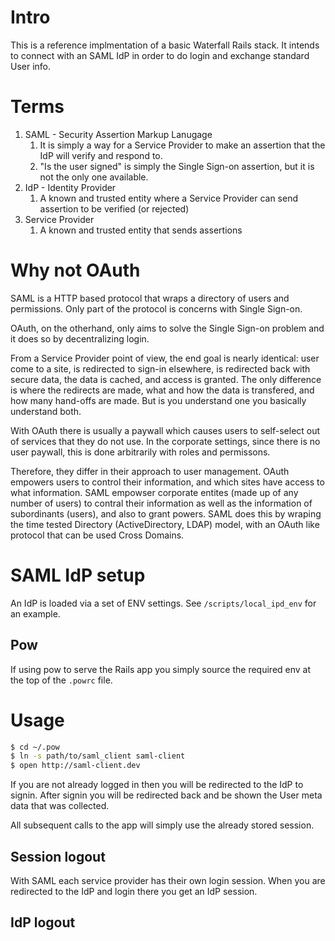 # Intro

This is a reference implmentation of a basic Waterfall Rails stack.  It intends to connect with an SAML IdP in order to do login and exchange standard User info.

# Terms

1. SAML - Security Assertion Markup Lanugage
    1. It is simply a way for a Service Provider to make an assertion that the IdP will verify and respond to.
    1. "Is the user signed" is simply the Single Sign-on assertion, but it is not the only one available.
1. IdP - Identity Provider
    1. A known and trusted entity where a Service Provider can send assertion to be verified (or rejected)
1. Service Provider
    1. A known and trusted entity that sends assertions
    
# Why not OAuth

SAML is a HTTP based protocol that wraps a directory of users and permissions.  Only part of the protocol is concerns with Single Sign-on.

OAuth, on the otherhand, only aims to solve the Single Sign-on problem and it does so by decentralizing login.

From a Service Provider point of view, the end goal is nearly identical: user come to a site, is redirected to sign-in elsewhere, is redirected back with secure data, the data is cached, and access is granted.  The only difference is where the redirects are made, what and how the data is transfered, and how many hand-offs are made.  But is you understand one you basically understand both.

With OAuth there is usually a paywall which causes users to self-select out of services that they do not use.  In the corporate settings, since there is no user paywall, this is done arbitrarily with roles and permissons.

Therefore, they differ in their approach to user management.  OAuth empowers users to control their information, and which sites have access to what information.  SAML empowser corporate entites (made up of any number of users) to contral their information as well as the information of subordinants (users), and also to grant powers.  SAML does this by wraping the time tested Directory (ActiveDirectory, LDAP) model, with an OAuth like protocol that can be used Cross Domains.


# SAML IdP setup

An IdP is loaded via a set of ENV settings.  See `/scripts/local_ipd_env` for an example.

## Pow

If using pow to serve the Rails app you simply source the required env at the top of the `.powrc` file.

# Usage

```bash
$ cd ~/.pow
$ ln -s path/to/saml_client saml-client
$ open http://saml-client.dev
```

If you are not already logged in then you will be redirected to the IdP to signin.  After signin you will be redirected back and be shown the User meta data that was collected.

All subsequent calls to the app will simply use the already stored session.

## Session logout

With SAML each service provider has their own login session.  When you are redirected to the IdP and login there you get an IdP session.

## IdP logout